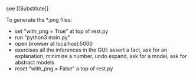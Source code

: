 see [[Substitute]] 

To generate the *.png files:

* set "with_png = True" at top of rest.py
* run "python3 main.py"
* open browser at localhost:5000
* exercises all the inferences in the GUI: assert a fact, ask for an explanation, minimize a number, undo expand, ask for a model, ask for abstract models
* reset "with_png = False" a top of rest.py


